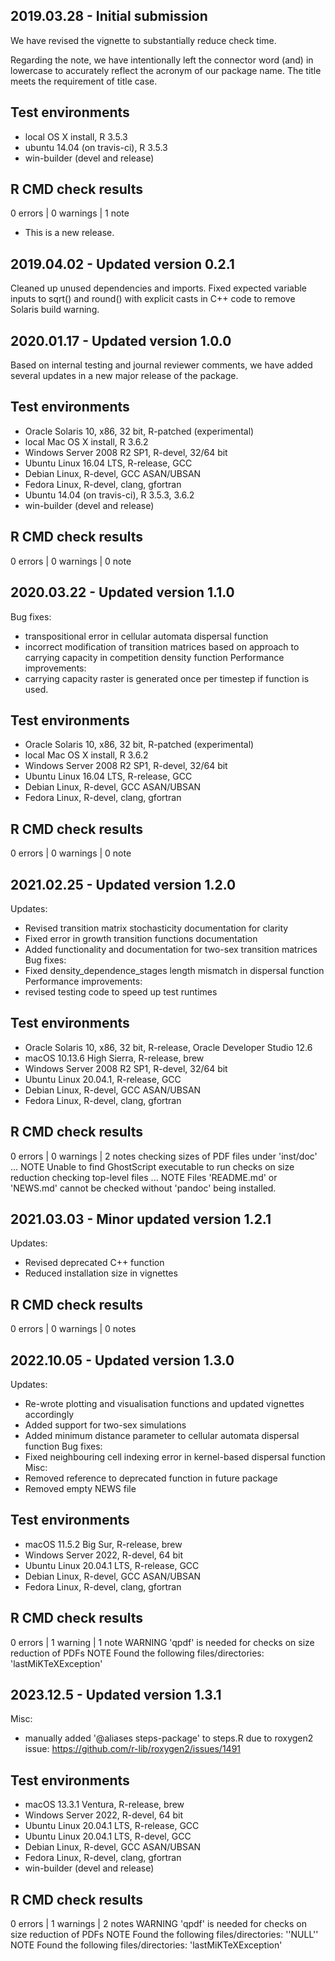 ## 2019.03.28 - Initial submission
We have revised the vignette to substantially reduce check time.

Regarding the note, we have intentionally left the connector word (and) in lowercase to accurately reflect the acronym of our package name. The title meets the requirement of title case.

## Test environments
* local OS X install, R 3.5.3
* ubuntu 14.04 (on travis-ci), R 3.5.3
* win-builder (devel and release)

## R CMD check results
0 errors | 0 warnings | 1 note

* This is a new release.


## 2019.04.02 - Updated version 0.2.1
Cleaned up unused dependencies and imports.
Fixed expected variable inputs to sqrt() and round() with explicit casts in C++ code to remove Solaris build warning.


## 2020.01.17 - Updated version 1.0.0
Based on internal testing and journal reviewer comments, we have added several updates in a new major release of the package.

## Test environments
* Oracle Solaris 10, x86, 32 bit, R-patched (experimental)
* local Mac OS X install, R 3.6.2
* Windows Server 2008 R2 SP1, R-devel, 32/64 bit
* Ubuntu Linux 16.04 LTS, R-release, GCC
* Debian Linux, R-devel, GCC ASAN/UBSAN
* Fedora Linux, R-devel, clang, gfortran
* Ubuntu 14.04 (on travis-ci), R 3.5.3, 3.6.2
* win-builder (devel and release)

## R CMD check results
0 errors | 0 warnings | 0 note


## 2020.03.22 - Updated version 1.1.0
Bug fixes:
- transpositional error in cellular automata dispersal function
- incorrect modification of transition matrices based on approach to carrying capacity
  in competition density function
Performance improvements:
- carrying capacity raster is generated once per timestep if function is used.
  
## Test environments
* Oracle Solaris 10, x86, 32 bit, R-patched (experimental)
* local Mac OS X install, R 3.6.2
* Windows Server 2008 R2 SP1, R-devel, 32/64 bit
* Ubuntu Linux 16.04 LTS, R-release, GCC
* Debian Linux, R-devel, GCC ASAN/UBSAN
* Fedora Linux, R-devel, clang, gfortran

## R CMD check results
0 errors | 0 warnings | 0 note


## 2021.02.25 - Updated version 1.2.0
Updates:
- Revised transition matrix stochasticity documentation for clarity
- Fixed error in growth transition functions documentation
- Added functionality and documentation for two-sex transition matrices
Bug fixes:
- Fixed density_dependence_stages length mismatch in dispersal function
Performance improvements:
- revised testing code to speed up test runtimes

## Test environments
* Oracle Solaris 10, x86, 32 bit, R-release, Oracle Developer Studio 12.6
* macOS 10.13.6 High Sierra, R-release, brew
* Windows Server 2008 R2 SP1, R-devel, 32/64 bit
* Ubuntu Linux 20.04.1, R-release, GCC
* Debian Linux, R-devel, GCC ASAN/UBSAN
* Fedora Linux, R-devel, clang, gfortran

## R CMD check results
0 errors | 0 warnings | 2 notes
checking sizes of PDF files under 'inst/doc' ... NOTE
  Unable to find GhostScript executable to run checks on size reduction
checking top-level files ... NOTE
Files 'README.md' or 'NEWS.md' cannot be checked without 'pandoc' being installed.


## 2021.03.03 - Minor updated version 1.2.1
Updates:
- Revised deprecated C++ function
- Reduced installation size in vignettes

## R CMD check results
0 errors | 0 warnings | 0 notes


## 2022.10.05 - Updated version 1.3.0
Updates:
- Re-wrote plotting and visualisation functions and updated vignettes accordingly
- Added support for two-sex simulations
- Added minimum distance parameter to cellular automata dispersal function
Bug fixes:
- Fixed neighbouring cell indexing error in kernel-based dispersal function
Misc:
- Removed reference to deprecated function in future package
- Removed empty NEWS file

## Test environments
* macOS 11.5.2 Big Sur, R-release, brew
* Windows Server 2022, R-devel, 64 bit
* Ubuntu Linux 20.04.1 LTS, R-release, GCC
* Debian Linux, R-devel, GCC ASAN/UBSAN
* Fedora Linux, R-devel, clang, gfortran

## R CMD check results
0 errors | 1 warning | 1 note
  WARNING
  'qpdf' is needed for checks on size reduction of PDFs
  NOTE
  Found the following files/directories:
    'lastMiKTeXException'


## 2023.12.5 - Updated version 1.3.1
Misc:
- manually added '@aliases steps-package' to steps.R due to roxygen2 issue:
https://github.com/r-lib/roxygen2/issues/1491

## Test environments
* macOS 13.3.1 Ventura, R-release, brew
* Windows Server 2022, R-devel, 64 bit
* Ubuntu Linux 20.04.1 LTS, R-release, GCC
* Ubuntu Linux 20.04.1 LTS, R-devel, GCC
* Debian Linux, R-devel, GCC ASAN/UBSAN
* Fedora Linux, R-devel, clang, gfortran
* win-builder (devel and release)

## R CMD check results
0 errors | 1 warnings | 2 notes
  WARNING
  'qpdf' is needed for checks on size reduction of PDFs
  NOTE
  Found the following files/directories:
    ''NULL''
  NOTE
  Found the following files/directories:
    'lastMiKTeXException'
